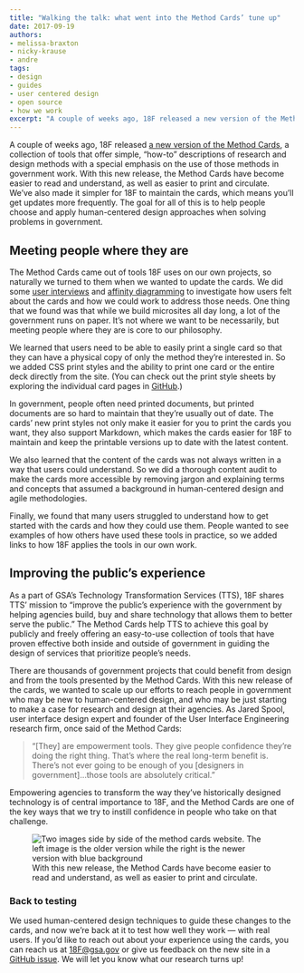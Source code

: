 ```yaml
---
title: "Walking the talk: what went into the Method Cards’ tune up"
date: 2017-09-19
authors:
- melissa-braxton
- nicky-krause
- andre
tags:
- design
- guides
- user centered design
- open source
- how we work
excerpt: "A couple of weeks ago, 18F released a new version of the Method Cards, a collection of tools that offer simple, “how-to” descriptions of research and design methods with a special emphasis on the use of those methods in government work. With this new release, the Method Cards have become easier to read and understand, as well as easier to print and circulate."
---
```


A couple of weeks ago, 18F released [a new version of the Method Cards](https://methods.18f.gov/), a collection of tools that offer simple, “how-to” descriptions of research and design methods with a special emphasis on the use of those methods in government work. With this new release, the Method Cards have become easier to read and understand, as well as easier to print and circulate. We’ve also made it simpler for 18F to maintain the cards, which means you’ll get updates more frequently. The goal for all of this is to help people choose and apply human-centered design approaches when solving problems in government.

## Meeting people where they are

The Method Cards came out of tools 18F uses on our own projects, so naturally we turned to them when we wanted to update the cards. We did some [user interviews](https://methods.18f.gov/#stakeholder-and-user-interviews) and [affinity diagramming](https://methods.18f.gov/#affinity-diagramming) to investigate how users felt about the cards and how we could work to address those needs. One thing that we found was that while we build microsites all day long, a lot of the government runs on paper. It’s not where we want to be necessarily, but meeting people where they are is core to our philosophy. 

We learned that users need to be able to easily print a single card so that they can have a physical copy of only the method they’re interested in. So we added CSS print styles and the ability to print one card or the entire deck directly from the site. (You can check out the print style sheets by exploring the individual card pages in [GitHub](https://github.com/18F/methods/tree/master/_methods).) 

In government, people often need printed documents, but printed documents are so hard to maintain that they’re usually out of date. The cards’ new print styles not only make it easier for you to print the cards you want, they also support Markdown, which makes the cards easier for 18F to maintain and keep the printable versions up to date with the latest content. 

We also learned that the content of the cards was not always written in a way that users could understand. So we did a thorough content audit to make the cards more accessible by removing jargon and explaining terms and concepts that assumed a background in human-centered design and agile methodologies.

Finally, we found that many users struggled to understand how to get started with the cards and how they could use them. People wanted to see examples of how others have used these tools in practice, so we added links to how 18F applies the tools in our own work. 

## Improving the public’s experience

As a part of GSA’s Technology Transformation Services (TTS), 18F shares TTS’ mission to “improve the public’s experience with the government by helping agencies build, buy and share technology that allows them to better serve the public.” The Method Cards help TTS to achieve this goal by publicly and freely offering an easy-to-use collection of tools that have proven effective both inside and outside of government in guiding the design of services that prioritize people’s needs.

There are thousands of government projects that could benefit from design and from the tools presented by the Method Cards. With this new release of the cards, we wanted to scale up our efforts to reach people in government who may be new to human-centered design, and who may be just starting to make a case for research and design at their agencies. As Jared Spool, user interface design expert and founder of the User Interface Engineering research firm, once said of the Method Cards:

> “[They] are empowerment tools. They give people confidence they’re doing the right thing. That’s where the real long-term benefit is. There’s not ever going to be enough of you [designers in government]…those tools are absolutely critical.”
 
Empowering agencies to transform the way they’ve historically designed technology is of central importance to 18F, and the Method Cards are one of the key ways that we try to instill confidence in people who take on that challenge. 

<figure>
	<img src="{{site.baseurl}}/assets/blog/design-method-cards/mc-sidebyside.png" alt="Two images side by side of the method cards website. The left image is the older version while the right is the newer version with blue background"/>
   	<figcaption>With this new release, the Method Cards have become easier to read and understand, as well as easier to print and circulate.</figcaption>
</figure>

### Back to testing

We used human-centered design techniques to guide these changes to the cards, and now we’re back at it to test how well they work — with real users. If you’d like to reach out about your experience using the cards, you can reach us at [18F@gsa.gov](mailto:18F@gsa.gov) or give us feedback on the new site in a [GitHub issue](https://github.com/18F/methods/issues). We will let you know what our research turns up!
